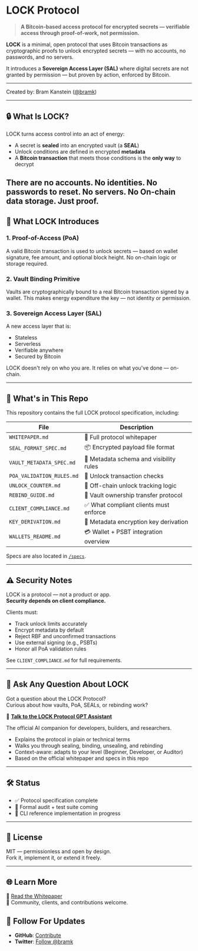 # LOCK Protocol

> **A Bitcoin-based access protocol for encrypted secrets — verifiable access through proof-of-work, not permission.**

**LOCK** is a minimal, open protocol that uses Bitcoin transactions as cryptographic proofs to unlock encrypted secrets — with no accounts, no passwords, and no servers.

It introduces a **Sovereign Access Layer (SAL)** where digital secrets are not granted by permission — but proven by action, enforced by Bitcoin.

---

Created by: Bram Kanstein ([@bramk](https://x.com/bramk))

---

## 🔒 What Is LOCK?

LOCK turns access control into an act of energy:

- A secret is **sealed** into an encrypted vault (a **SEAL**)
- Unlock conditions are defined in encrypted **metadata**
- A **Bitcoin transaction** that meets those conditions is the **only way** to decrypt

There are no accounts. No identities. No passwords to reset. No servers. No On-chain data storage. Just proof.
---

## 🧠 What LOCK Introduces

### 1. **Proof-of-Access (PoA)**
A valid Bitcoin transaction is used to unlock secrets — based on wallet signature, fee amount, and optional block height. No on-chain logic or storage required.

### 2. **Vault Binding Primitive**
Vaults are cryptographically bound to a real Bitcoin transaction signed by a wallet. This makes energy expenditure the key — not identity or permission.

### 3. **Sovereign Access Layer (SAL)**
A new access layer that is:

- Stateless
- Serverless
- Verifiable anywhere
- Secured by Bitcoin

LOCK doesn't rely on who you are. It relies on what you've done — on-chain.

---

## 📁 What's in This Repo

This repository contains the full LOCK protocol specification, including:

| File | Description |
|------|-------------|
| `WHITEPAPER.md` | 📘 Full protocol whitepaper |
| `SEAL_FORMAT_SPEC.md` | 📦 Encrypted payload file format |
| `VAULT_METADATA_SPEC.md` | 🧾 Metadata schema and visibility rules |
| `POA_VALIDATION_RULES.md` | 🔐 Unlock transaction checks |
| `UNLOCK_COUNTER.md` | 🔁 Off-chain unlock tracking logic |
| `REBIND_GUIDE.md` | 🔁 Vault ownership transfer protocol |
| `CLIENT_COMPLIANCE.md` | ✅ What compliant clients must enforce |
| `KEY_DERIVATION.md` | 🔑 Metadata encryption key derivation |
| `WALLETS_README.md` | 💳 Wallet + PSBT integration overview |

Specs are also located in [`/specs`](./specs).

---

## ⚠️ Security Notes

LOCK is a protocol — not a product or app.  
**Security depends on client compliance.**

Clients must:

- Track unlock limits accurately
- Encrypt metadata by default
- Reject RBF and unconfirmed transactions
- Use external signing (e.g., PSBTs)
- Honor all PoA validation rules

See `CLIENT_COMPLIANCE.md` for full requirements.

---

## 💬 Ask Any Question About LOCK

Got a question about the LOCK Protocol?  
Curious about how vaults, PoA, SEALs, or rebinding work?

🧠 [**Talk to the LOCK Protocol GPT Assistant**](https://chatgpt.com/g/g-6829c4182c5c819188aaa5dcee9d9550-lock-protocol-assistant-ask-me-anything) 

The official AI companion for developers, builders, and researchers.

- Explains the protocol in plain or technical terms
- Walks you through sealing, binding, unsealing, and rebinding
- Context-aware: adapts to your level (Beginner, Developer, or Auditor)
- Based on the official whitepaper and specs in this repo

---

## 🛠️ Status

- ✅ Protocol specification complete
- 🧪 Formal audit + test suite coming
- 🔧 CLI reference implementation in progress

---

## 📜 License

MIT — permissionless and open by design.  
Fork it, implement it, or extend it freely.

---

## 🌐 Learn More

📘 [Read the Whitepaper](./WHITEPAPER.md)  
💬 Community, clients, and contributions welcome.

## 👥 Follow For Updates

- **GitHub**: [Contribute](https://github.com/bramkanstein/lock-protocol/)
- **Twitter**: [Follow @bramk](https://x.com/bramk)
